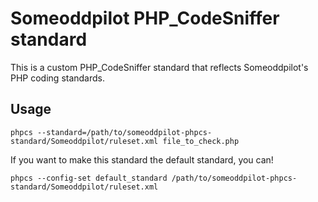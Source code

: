 Someoddpilot PHP_CodeSniffer standard
=====================================

This is a custom PHP\_CodeSniffer standard that reflects Someoddpilot's PHP coding standards.

Usage
-----

    phpcs --standard=/path/to/someoddpilot-phpcs-standard/Someoddpilot/ruleset.xml file_to_check.php

If you want to make this standard the default standard, you can!

    phpcs --config-set default_standard /path/to/someoddpilot-phpcs-standard/Someoddpilot/ruleset.xml
